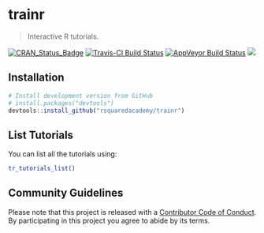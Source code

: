 
<!-- README.md is generated from README.Rmd. Please edit that file -->

# trainr

> Interactive R
tutorials.

[![CRAN\_Status\_Badge](http://www.r-pkg.org/badges/version/trainr)](https://cran.r-project.org/package=trainr)
[![Travis-CI Build
Status](https://travis-ci.org/rsquaredacademy/trainr.svg?branch=master)](https://travis-ci.org/rsquaredacademy/trainr)
[![AppVeyor Build
Status](https://ci.appveyor.com/api/projects/status/github/rsquaredacademy/trainr?branch=master&svg=true)](https://ci.appveyor.com/project/rsquaredacademy/trainr)
![](https://img.shields.io/badge/lifecycle-experimental-orange.svg)

## Installation

``` r
# Install development version from GitHub
# install.packages("devtools")
devtools::install_github("rsquaredacademy/trainr")
```

## List Tutorials

You can list all the tutorials using:

``` r
tr_tutorials_list()
```

## Community Guidelines

Please note that this project is released with a [Contributor Code of
Conduct](CODE_OF_CONDUCT.md). By participating in this project you agree
to abide by its terms.
